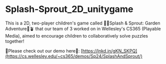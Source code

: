 # Splash-Sprout_2D_unitygame
This is a 2D, two-player children's game called 🐜🐜Splash &amp; Sprout: Garden Adventure🍓🪴 that our team of 3 worked on in Wellesley's CS365 (Playable Media), aimed to encourage children to collaboratively solve puzzles together! 

🌱Please check out our demo here🌱: [https://lnkd.in/gKN_SKPQ](https://cs.wellesley.edu/~cs365/demos/Sp24/SplashAndSprout/)
